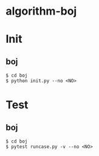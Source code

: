 # algorithm-boj

# Init

## boj

```shell
$ cd boj
$ python init.py --no <NO>
```

# Test

## boj

```shell
$ cd boj
$ pytest runcase.py -v --no <NO>
```
